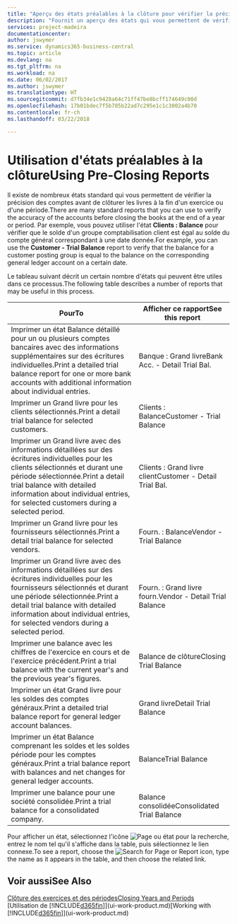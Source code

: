 ```yaml
---
title: "Aperçu des états préalables à la clôture pour vérifier la précision de compte | Microsoft Docs"
description: "Fournit un aperçu des états qui vous permettent de vérifier la précision des comptes avant de clôturer les livres à la fin d'un exercice ou d'une période."
services: project-madeira
documentationcenter: 
author: jswymer
ms.service: dynamics365-business-central
ms.topic: article
ms.devlang: na
ms.tgt_pltfrm: na
ms.workload: na
ms.date: 06/02/2017
ms.author: jswymer
ms.translationtype: HT
ms.sourcegitcommit: d7fb34e1c9428a64c71ff47be8bcff174649c00d
ms.openlocfilehash: 17b01bdec7f5b785b22ad7c295e1c1c3002a4b70
ms.contentlocale: fr-ch
ms.lasthandoff: 03/22/2018

---
```

# <a name="using-pre-closing-reports"></a><span data-ttu-id="c2d6c-103">Utilisation d'états préalables à la clôture</span><span class="sxs-lookup"><span data-stu-id="c2d6c-103">Using Pre-Closing Reports</span></span>
<span data-ttu-id="c2d6c-104">Il existe de nombreux états standard qui vous permettent de vérifier la précision des comptes avant de clôturer les livres à la fin d'un exercice ou d'une période.</span><span class="sxs-lookup"><span data-stu-id="c2d6c-104">There are many standard reports that you can use to verify the accuracy of the accounts before closing the books at the end of a year or period.</span></span> <span data-ttu-id="c2d6c-105">Par exemple, vous pouvez utiliser l'état **Clients : Balance** pour vérifier que le solde d'un groupe comptabilisation client est égal au solde du compte général correspondant à une date donnée.</span><span class="sxs-lookup"><span data-stu-id="c2d6c-105">For example, you can use the **Customer - Trial Balance** report to verify that the balance for a customer posting group is equal to the balance on the corresponding general ledger account on a certain date.</span></span>

<span data-ttu-id="c2d6c-106">Le tableau suivant décrit un certain nombre d'états qui peuvent être utiles dans ce processus.</span><span class="sxs-lookup"><span data-stu-id="c2d6c-106">The following table describes a number of reports that may be useful in this process.</span></span>

| <span data-ttu-id="c2d6c-107">Pour</span><span class="sxs-lookup"><span data-stu-id="c2d6c-107">To</span></span> | <span data-ttu-id="c2d6c-108">Afficher ce rapport</span><span class="sxs-lookup"><span data-stu-id="c2d6c-108">See this report</span></span> |
| --- | --- |
| <span data-ttu-id="c2d6c-109">Imprimer un état Balance détaillé pour un ou plusieurs comptes bancaires avec des informations supplémentaires sur des écritures individuelles.</span><span class="sxs-lookup"><span data-stu-id="c2d6c-109">Print a detailed trial balance report for one or more bank accounts with additional information about individual entries.</span></span> |<span data-ttu-id="c2d6c-110">Banque : Grand livre</span><span class="sxs-lookup"><span data-stu-id="c2d6c-110">Bank Acc. - Detail Trial Bal.</span></span> |
| <span data-ttu-id="c2d6c-111">Imprimer un Grand livre pour les clients sélectionnés.</span><span class="sxs-lookup"><span data-stu-id="c2d6c-111">Print a detail trial balance for selected customers.</span></span> |<span data-ttu-id="c2d6c-112">Clients : Balance</span><span class="sxs-lookup"><span data-stu-id="c2d6c-112">Customer - Trial Balance</span></span> |
| <span data-ttu-id="c2d6c-113">Imprimer un Grand livre avec des informations détaillées sur des écritures individuelles pour les clients sélectionnés et durant une période sélectionnée.</span><span class="sxs-lookup"><span data-stu-id="c2d6c-113">Print a detail trial balance with detailed information about individual entries, for selected customers during a selected period.</span></span> |<span data-ttu-id="c2d6c-114">Clients : Grand livre client</span><span class="sxs-lookup"><span data-stu-id="c2d6c-114">Customer - Detail Trial Bal.</span></span> |
| <span data-ttu-id="c2d6c-115">Imprimer un Grand livre pour les fournisseurs sélectionnés.</span><span class="sxs-lookup"><span data-stu-id="c2d6c-115">Print a detail trial balance for selected vendors.</span></span> |<span data-ttu-id="c2d6c-116">Fourn. : Balance</span><span class="sxs-lookup"><span data-stu-id="c2d6c-116">Vendor - Trial Balance</span></span> |
| <span data-ttu-id="c2d6c-117">Imprimer un Grand livre avec des informations détaillées sur des écritures individuelles pour les fournisseurs sélectionnés et durant une période sélectionnée.</span><span class="sxs-lookup"><span data-stu-id="c2d6c-117">Print a detail trial balance with detailed information about individual entries, for selected vendors during a selected period.</span></span> |<span data-ttu-id="c2d6c-118">Fourn. : Grand livre fourn.</span><span class="sxs-lookup"><span data-stu-id="c2d6c-118">Vendor - Detail Trial Balance</span></span> |
| <span data-ttu-id="c2d6c-119">Imprimer une balance avec les chiffres de l'exercice en cours et de l'exercice précédent.</span><span class="sxs-lookup"><span data-stu-id="c2d6c-119">Print a trial balance with the current year's and the previous year's figures.</span></span> |<span data-ttu-id="c2d6c-120">Balance de clôture</span><span class="sxs-lookup"><span data-stu-id="c2d6c-120">Closing Trial Balance</span></span> |
| <span data-ttu-id="c2d6c-121">Imprimer un état Grand livre pour les soldes des comptes généraux.</span><span class="sxs-lookup"><span data-stu-id="c2d6c-121">Print a detailed trial balance report for general ledger account balances.</span></span> |<span data-ttu-id="c2d6c-122">Grand livre</span><span class="sxs-lookup"><span data-stu-id="c2d6c-122">Detail Trial Balance</span></span> |
| <span data-ttu-id="c2d6c-123">Imprimer un état Balance comprenant les soldes et les soldes période pour les comptes généraux.</span><span class="sxs-lookup"><span data-stu-id="c2d6c-123">Print a trial balance report with balances and net changes for general ledger accounts.</span></span> |<span data-ttu-id="c2d6c-124">Balance</span><span class="sxs-lookup"><span data-stu-id="c2d6c-124">Trial Balance</span></span> |
| <span data-ttu-id="c2d6c-125">Imprimer une balance pour une société consolidée.</span><span class="sxs-lookup"><span data-stu-id="c2d6c-125">Print a trial balance for a consolidated company.</span></span> |<span data-ttu-id="c2d6c-126">Balance consolidée</span><span class="sxs-lookup"><span data-stu-id="c2d6c-126">Consolidated Trial Balance</span></span> |

<span data-ttu-id="c2d6c-127">Pour afficher un état, sélectionnez l'icône ![Page ou état pour la recherche](media/ui-search/search_small.png "icône Page ou état pour la recherche"), entrez le nom tel qu'il s'affiche dans la table, puis sélectionnez le lien connexe.</span><span class="sxs-lookup"><span data-stu-id="c2d6c-127">To see a report, choose the ![Search for Page or Report](media/ui-search/search_small.png "Search for Page or Report icon") icon, type the name as it appears in the table, and then choose the related link.</span></span>

## <a name="see-also"></a><span data-ttu-id="c2d6c-128">Voir aussi</span><span class="sxs-lookup"><span data-stu-id="c2d6c-128">See Also</span></span>
[<span data-ttu-id="c2d6c-129">Clôture des exercices et des périodes</span><span class="sxs-lookup"><span data-stu-id="c2d6c-129">Closing Years and Periods</span></span>](year-close-years-periods.md)  
<span data-ttu-id="c2d6c-130">[Utilisation de [!INCLUDE[d365fin](includes/d365fin_md.md)]](ui-work-product.md)</span><span class="sxs-lookup"><span data-stu-id="c2d6c-130">[Working with [!INCLUDE[d365fin](includes/d365fin_md.md)]](ui-work-product.md)</span></span>


